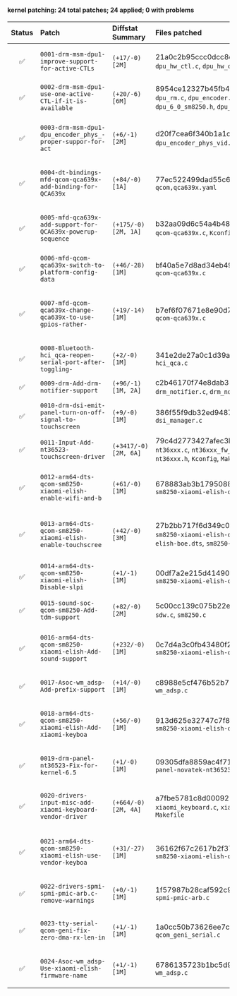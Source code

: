 #### kernel patching: 24 total patches; 24 applied; 0 with problems

| Status | Patch  | Diffstat Summary | Files patched | Author / Subject |
| :---:    | :---   | :---   | :---   | :---  |
| ✅  | `0001-drm-msm-dpu1-improve-support-for-active-CTLs` | `(+17/-0)[2M]` | 21a0c2b95ccc0dcc8d2cefca2a237aae5a24948b `dpu_hw_ctl.c`, `dpu_hw_ctl.h` | `Dmitry Baryshkov` _drm/msm/dpu1: improve support for active CTLs_ |
| ✅  | `0002-drm-msm-dpu1-use-one-active-CTL-if-it-is-available` | `(+20/-6)[6M]` | 8954ce12327b45fb49354ecd3299d4055ca5940e `dpu_rm.c`, `dpu_encoder.c`, `dpu_5_0_sm8150.h`, `dpu_6_0_sm8250.h`, `dpu_hw_catalog.h`, `dpu_rm.h` | `Dmitry Baryshkov` _drm/msm/dpu1: use one active CTL if it is available_ |
| ✅  | `0003-drm-msm-dpu1-dpu_encoder_phys_-proper-suppor-for-act` | `(+6/-1)[2M]` | d20f7cea6f340b1a1c83778952c1474406ca8bb6 `dpu_encoder_phys_vid.c`, `dpu_encoder_phys_cmd.c` | `Dmitry Baryshkov` _drm/msm/dpu1: dpu_encoder_phys_*: proper suppor for active CTLs_ |
| ✅  | `0004-dt-bindings-mfd-qcom-qca639x-add-binding-for-QCA639x` | `(+84/-0)[1A]` | 77ec522499dad55c642b32a370efbb25d671c6de `qcom,qca639x.yaml` | `Dmitry Baryshkov` _dt-bindings: mfd: qcom,qca639x: add binding for QCA639x defvice_ |
| ✅  | `0005-mfd-qca639x-add-support-for-QCA639x-powerup-sequence` | `(+175/-0)[2M, 1A]` | b32aa09d6c54a4b487150d5c3eaaeeeef20d6691 `qcom-qca639x.c`, `Kconfig`, `Makefile` | `Dmitry Baryshkov` _mfd: qca639x: add support for QCA639x powerup sequence_ |
| ✅  | `0006-mfd-qcom-qca639x-switch-to-platform-config-data` | `(+46/-28)[1M]` | bf40a5e7d8ad34eb49c342ad5774d5b3a2df92e0 `qcom-qca639x.c` | `Dmitry Baryshkov` _mfd: qcom-qca639x: switch to platform config data_ |
| ✅  | `0007-mfd-qcom-qca639x-change-qca639x-to-use-gpios-rather-` | `(+19/-14)[1M]` | b7ef6f07671e8e90d799965b6095d70f35533045 `qcom-qca639x.c` | `Dmitry Baryshkov` _mfd: qcom-qca639x: change qca639x to use gpios rather than pinctrl_ |
| ✅  | `0008-Bluetooth-hci_qca-reopen-serial-port-after-toggling-` | `(+2/-0)[1M]` | 341e2de27a0c1d39ab736b8f341610b16d005ef9 `hci_qca.c` | `Dmitry Baryshkov` _Bluetooth: hci_qca: reopen serial port after toggling power_ |
| ✅  | `0009-drm-Add-drm-notifier-support` | `(+96/-1)[1M, 2A]` | c2b46170f74e8dab3159fe744d995f98a3a5c5ad `drm_notifier.c`, `drm_notifier.h`, `Makefile` | `Jianhua Lu` _drm: Add drm notifier support_ |
| ✅  | `0010-drm-dsi-emit-panel-turn-on-off-signal-to-touchscreen` | `(+9/-0)[1M]` | 386f55f9db32ed9487692d1f7672a72a7cc28075 `dsi_manager.c` | `Jianhua Lu` _drm: dsi: emit panel turn on/off signal to touchscreen_ |
| ✅  | `0011-Input-Add-nt36523-touchscreen-driver` | `(+3417/-0)[2M, 6A]` | 79c4d2773427afec3b7d44dd045926a946ddc4a0 `nt36xxx.c`, `nt36xxx_fw_update.c`, `nt36xxx_mem_map.h`, `nt36xxx.h`, `Kconfig`, `Makefile` | `Jianhua Lu` _Input: Add nt36523 touchscreen driver_ |
| ✅  | `0012-arm64-dts-qcom-sm8250-xiaomi-elish-enable-wifi-and-b` | `(+61/-0)[1M]` | 678883ab3b179508866b61086e4e264bc9a7ebec `sm8250-xiaomi-elish-common.dtsi` | `Jianhua Lu` _arm64: dts: qcom: sm8250-xiaomi-elish: enable wifi and bluetooth_ |
| ✅  | `0013-arm64-dts-qcom-sm8250-xiaomi-elish-enable-touchscree` | `(+42/-0)[3M]` | 27b2bb717f6d349c0f29864d8028e628992ca080 `sm8250-xiaomi-elish-common.dtsi`, `sm8250-xiaomi-elish-boe.dts`, `sm8250-xiaomi-elish-csot.dts` | `Jianhua Lu` _arm64: dts: qcom: sm8250-xiaomi-elish: enable touchscreen_ |
| ✅  | `0014-arm64-dts-qcom-sm8250-xiaomi-elish-Disable-slpi` | `(+1/-1)[1M]` | 00df7a2e215d414902e41144dd559992f9d3e53e `sm8250-xiaomi-elish-common.dtsi` | `Jianhua Lu` _arm64: dts: qcom: sm8250-xiaomi-elish: Disable slpi_ |
| ✅  | `0015-sound-soc-qcom-sm8250-Add-tdm-support` | `(+82/-0)[2M]` | 5c00cc139c075b22e76056d349b0e390b7939271 `sdw.c`, `sm8250.c` | `Jianhua Lu` _sound: soc: qcom: sm8250: Add tdm support_ |
| ✅  | `0016-arm64-dts-qcom-sm8250-xiaomi-elish-Add-sound-support` | `(+232/-0)[1M]` | 0c7d4a3c0fb43480f2d487d7f172be6e4a74d85f `sm8250-xiaomi-elish-common.dtsi` | `Jianhua Lu` _arm64: dts: qcom: sm8250-xiaomi-elish: Add sound support_ |
| ✅  | `0017-Asoc-wm_adsp-Add-prefix-support` | `(+14/-0)[1M]` | c8988e5cf476b52b76013dd9c63e76b700473e86 `wm_adsp.c` | `Jianhua Lu` _Asoc: wm_adsp: Add prefix support_ |
| ✅  | `0018-arm64-dts-qcom-sm8250-xiaomi-elish-Add-xiaomi-keyboa` | `(+56/-0)[1M]` | 913d625e32747c7f86125a5d3ed0788b784a3f4d `sm8250-xiaomi-elish-common.dtsi` | `Xin Xu` _arm64: dts: qcom: sm8250-xiaomi-elish: Add xiaomi-keyboard support_ |
| ✅  | `0019-drm-panel-nt36523-Fix-for-kernel-6.5` | `(+1/-0)[1M]` | 09305dfa8859ac4f71aa775b6c3c4ec4ae5e7202 `panel-novatek-nt36523.c` | `amazingfate` _drm/panel: nt36523: Fix for kernel 6.5_ |
| ✅  | `0020-drivers-input-misc-add-xiaomi-keyboard-vendor-driver` | `(+664/-0)[2M, 4A]` | a7fbe5781c8d0009239e514ae9e165a5c7c6f636 `xiaomi_keyboard.c`, `xiaomi_keyboard.h`, `Kconfig`, `Makefile` | `amazingfate` _drivers/input/misc: add xiaomi keyboard vendor driver_ |
| ✅  | `0021-arm64-dts-qcom-sm8250-xiaomi-elish-use-vendor-keyboa` | `(+31/-27)[1M]` | 36162f67c2617b2f3735beaac50694e5cfd2e6eb `sm8250-xiaomi-elish-common.dtsi` | `amazingfate` _arm64: dts: qcom: sm8250-xiaomi-elish: use vendor keyboard driver_ |
| ✅  | `0022-drivers-spmi-spmi-pmic-arb.c-remove-warnings` | `(+0/-1)[1M]` | 1f57987b28caf592c9b592d66c2a55ef0dbe4156 `spmi-pmic-arb.c` | `amazingfate` _drivers/spmi/spmi-pmic-arb.c: remove warnings_ |
| ✅  | `0023-tty-serial-qcom-geni-fix-zero-dma-rx-len-in` | `(+1/-1)[1M]` | 1a0cc50b73626ee7c7108868960d6b334930d7d6 `qcom_geni_serial.c` | `amazingfate` _tty: serial: qcom-geni: fix zero dma-rx-len-in_ |
| ✅  | `0024-Asoc-wm_adsp-Use-xiaomi-elish-firmware-name` | `(+1/-1)[1M]` | 6786135723b1bc5d9c9a1f484a0f11c3c0121f9f `wm_adsp.c` | `amazingfate` _Asoc: wm_adsp: Use xiaomi-elish firmware name_ |


